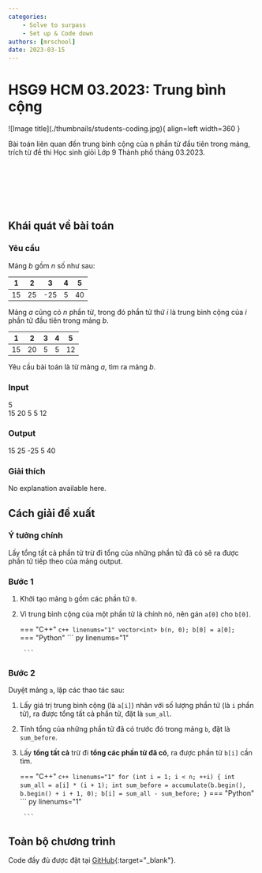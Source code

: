 ```yaml
---
categories:
    - Solve to surpass
    - Set up & Code down
authors: [mrschool]
date: 2023-03-15
---
```


# HSG9 HCM 03.2023: Trung bình cộng

<div class="result" markdown>
![Image title](./thumbnails/students-coding.jpg){ align=left width=360 }

Bài toán liên quan đến trung bình cộng của n phần tử đầu tiên trong mảng, trích từ đề thi Học sinh giỏi Lớp 9 Thành phố tháng 03.2023.

</div>

<br>
<br>
<br>
<br>

<!-- more -->

<br>

## Khái quát về bài toán

### Yêu cầu

Mảng *b* gồm *n* số như sau:  

| 1 | 2 | 3 | 4 | 5 |
|---|---|---|---|---|
| 15 | 25 | -25 | 5 | 40 |


Mảng *a* cũng có *n* phần tử, trong đó phần tử thứ *i* là trung bình cộng của *i* phần tử đầu tiên trong mảng *b*.  

| 1 | 2 | 3 | 4 | 5 |
|---|---|---|---|---|
| 15 | 20 | 5 | 5 | 12 |

Yêu cầu bài toán là từ mảng *a*, tìm ra mảng *b*.  

### Input
5  
15 20 5	5 12  

### Output
15 25 -25 5 40  

### Giải thích
No explanation available here.  

## Cách giải đề xuất

### Ý tưởng chính

Lấy tổng tất cả phần tử trừ đi tổng của những phần tử đã có sẽ ra được phần tử tiếp theo của mảng output.

### Bước 1

1. Khởi tạo mảng `b` gồm các phần tử `0`.
2. Vì trung bình cộng của một phần tử là chính nó, nên gán `a[0]` cho `b[0]`.  

    === "C++"
        ``` c++ linenums="1"
            vector<int> b(n, 0);
            b[0] = a[0];    
        ```
    === "Python"
        ``` py linenums="1"

        ```

### Bước 2

Duyệt mảng `a`, lặp các thao tác sau:  

1. Lấy giá trị trung bình cộng (là `a[i]`) nhân với số lượng phần tử (là `i` phần tử), ra được tổng tất cả phần tử, đặt là `sum_all`.  

2. Tính tổng của những phần tử đã có trước đó trong mảng `b`, đặt là `sum_before`.  

3. Lấy **tổng tất cả** trừ đi **tổng các phần tử đã có**, ra được phần tử `b[i]` cần tìm.  

    === "C++"
        ``` c++ linenums="1"
            for (int i = 1; i < n; ++i)
            {
                int sum_all = a[i] * (i + 1);
                int sum_before = accumulate(b.begin(), b.begin() + i + 1, 0);
                b[i] = sum_all - sum_before;
            }
        ```
    === "Python"
        ``` py linenums="1"

        ```

## Toàn bộ chương trình

Code đầy đủ được đặt tại [GitHub](https://github.com/vtchitruong/HSG-UnknownSource/tree/main/TrungBinhCong){:target="_blank"}.